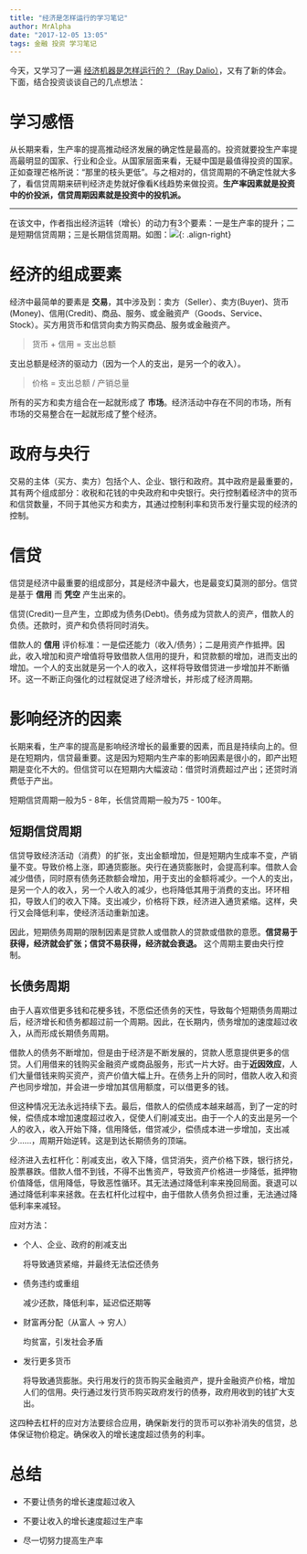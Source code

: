 ```yaml
---
title: "经济是怎样运行的学习笔记"
author: MrAlpha
date: "2017-12-05 13:05"
tags: 金融 投资 学习笔记
---
```


今天，又学习了一遍 [经济机器是怎样运行的？（Ray Dalio）](http://v.youku.com/v_show/id_XNzQwNjY4Nzg4.html?from=y1.2-1-176.4.1-1.1-1-2-0-0%26source%3Dautoclick#paction)，又有了新的体会。下面，结合投资谈谈自己的几点想法：

# 学习感悟

从长期来看，生产率的提高推动经济发展的确定性是最高的。投资就要投生产率提高最明显的国家、行业和企业。从国家层面来看，无疑中国是最值得投资的国家。正如查理芒格所说：“那里的枝头更低”。与之相对的，信贷周期的不确定性就大多了，看信贷周期来研判经济走势就好像看K线趋势来做投资。**生产率因素就是投资中的价投派，信贷周期因素就是投资中的投机派。**


---

在该文中，作者指出经济运转（增长）的动力有3个要素：一是生产率的提升；二是短期信贷周期；三是长期信贷周期。如图：![](http://netimages.oss-cn-beijing.aliyuncs.com/e03ebce0a231161ad5b911e309a22c17_b.jpg){: .align-right}

# 经济的组成要素

经济中最简单的要素是 **交易**，其中涉及到：卖方（Seller）、卖方(Buyer)、货币(Money)、信用(Credit)、商品、服务、或金融资产（Goods、Service、Stock）。买方用货币和信贷向卖方购买商品、服务或金融资产。

> 货币 + 信用 = 支出总额

支出总额是经济的驱动力（因为一个人的支出，是另一个的收入）。

> 价格 = 支出总额 / 产销总量

所有的买方和卖方组合在一起就形成了 **市场**。经济活动中存在不同的市场，所有市场的交易整合在一起就形成了整个经济。

# 政府与央行

交易的主体（买方、卖方）包括个人、企业、银行和政府。其中政府是最重要的，其有两个组成部分：收税和花钱的中央政府和中央银行。央行控制着经济中的货币和信贷数量，不同于其他买方和卖方，其通过控制利率和货币发行量实现的经济的控制。

# 信贷

信贷是经济中最重要的组成部分，其是经济中最大，也是最变幻莫测的部分。信贷是基于 **信用** 而 **凭空** 产生出来的。

信贷(Credit)一旦产生，立即成为债务(Debt)。债务成为贷款人的资产，借款人的负债。还款时，资产和负债将同时消失。

借款人的 **信用** 评价标准：一是偿还能力（收入/债务）；二是用资产作抵押。因此，收入增加和资产增值将导致借款人信用的提升，和贷款额的增加，进而支出的增加。一个人的支出就是另一个人的收入，这样将导致借贷进一步增加并不断循环。这一不断正向强化的过程就促进了经济增长，并形成了经济周期。

# 影响经济的因素

长期来看，生产率的提高是影响经济增长的最重要的因素，而且是持续向上的。但是在短期内，信贷最重要。这是因为短期内生产率的影响因素是很小的，即产出短期是变化不大的。但信贷可以在短期内大幅波动：借贷时消费超过产出；还贷时消费低于产出。

短期信贷周期一般为5 - 8年，长信贷周期一般为75 - 100年。

## 短期信贷周期

信贷导致经济活动（消费）的扩张，支出金额增加，但是短期内生成率不变，产销量不变。导致价格上涨，即通货膨胀。央行在通货膨胀时，会提高利率。借款人会减少借债，同时原有债务还款额会增加，用于支出的金额将减少。一个人的支出，是另一个人的收入，另一个人收入的减少，也将降低其用于消费的支出。环环相扣，导致人们的收入下降。支出减少，价格将下跌，经济进入通货紧缩。这样，央行又会降低利率，使经济活动重新加速。

因此，短期债务周期的限制因素是贷款人或借款人的贷款或借款的意愿。**信贷易于获得，经济就会扩张；信贷不易获得，经济就会衰退。** 这个周期主要由央行控制。

## 长债务周期

由于人喜欢借更多钱和花梗多钱，不愿偿还债务的天性，导致每个短期债务周期过后，经济增长和债务都超过前一个周期。因此，在长期内，债务增加的速度超过收入，从而形成长期债务周期。

借款人的债务不断增加，但是由于经济是不断发展的，贷款人愿意提供更多的信贷。人们用借来的钱购买金融资产或商品服务，形式一片大好。由于**近因效应**，人们大量借钱来购买资产，资产价值大幅上升。在债务上升的同时，借款人收入和资产也同步增加，并会进一步增加其信用额度，可以借更多的钱。

但这种情况无法永远持续下去。最后，借款人的偿债成本越来越高，到了一定的时候，偿债成本增加速度超过收入，促使人们削减支出。由于一个人的支出是另一个人的收入，收入开始下降，信用降低，借贷减少，偿债成本进一步增加，支出减少......，周期开始逆转。这是到达长期债务的顶端。

经济进入去杠杆化：削减支出，收入下降，信贷消失，资产价格下跌，银行挤兑，股票暴跌。借款人借不到钱，不得不出售资产，导致资产价格进一步降低，抵押物价值降低，信用降低，导致恶性循环。其无法通过降低利率来挽回局面。衰退可以通过降低利率来拯救。在去杠杆化过程中，由于借款人债务负担过重，无法通过降低利率来减轻。

应对方法：

- 个人、企业、政府的削减支出

  将导致通货紧缩，并最终无法偿还债务

- 债务违约或重组

  减少还款，降低利率，延迟偿还期等

- 财富再分配（从富人 -> 穷人）

  均贫富，引发社会矛盾

- 发行更多货币

  将导致通货膨胀。央行用发行的货币购买金融资产，提升金融资产价格，增加人们的信用。央行通过发行货币购买政府发行的债券，政府用收到的钱扩大支出。

这四种去杠杆的应对方法要综合应用，确保新发行的货币可以弥补消失的信贷，总体保证物价稳定。确保收入的增长速度超过债务的利率。

# 总结

- 不要让债务的增长速度超过收入

- 不要让收入的增长速度超过生产率

- 尽一切努力提高生产率
